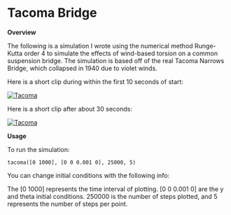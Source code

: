 # Tacoma Bridge

**Overview**

The following is a simulation I wrote using the numerical method Runge-Kutta order 4 to simulate the effects of wind-based
torsion on a common suspension bridge. The simulation is based off of the real Tacoma Narrows Bridge, which collapsed in 1940 due to violet winds.

Here is a short clip during within the first 10 seconds of start:

[![Tacoma](http://img.youtube.com/vi/M9MUdBtHSCk/0.jpg)](https://youtu.be/M9MUdBtHSCk "Early")

Here is a short clip after about 30 seconds:

[![Tacoma](http://img.youtube.com/vi/ZazN40lbNl0/0.jpg)](https://youtu.be/ZazN40lbNl0 "Late")

**Usage**

To run the simulation:

`tacoma([0 1000], [0 0 0.001 0], 25000, 5)`

You can change initial conditions with the following info:

The [0 1000] represents the time interval of plotting. [0 0 0.001 0] are the y and theta initial conditions. 250000 is the number of steps plotted, and 5 represents the number of steps per point.
